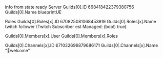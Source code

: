  info from state ready
 Server
 Guilds[0].ID 668418422379380756
 Guilds[0].Name blueprintUE
 
 Roles
 Guilds[0].Roles[x].ID 670825081068453919
 Guilds[0].Roles[x].Name twitch follower (Twitch Subscriber est Managed: (bool) true)
 
Guilds[0].Members[x].User
Guilds[0].Members[x].Roles

Guilds[0].Channels[x].ID 671032699879686171
Guilds[0].Channels[x].Name "👋welcome"
